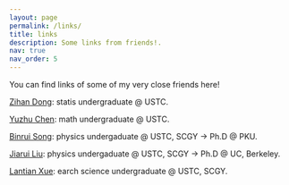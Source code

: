 ```yaml
---
layout: page
permalink: /links/
title: links 
description: Some links from friends!.
nav: true
nav_order: 5 
---
```

You can find links of some of my very close friends here!

[Zihan Dong](https://home.ustc.edu.cn/~andong): statis undergraduate @ USTC.

[Yuzhu Chen](https://cyzkrau.github.io): math undergraduate @ USTC.

[Binrui Song](https://home.ustc.edu.cn/~songbr/): physics undergaduate @ USTC, SCGY → Ph.D @ PKU.

[Jiarui Liu](https://home.ustc.edu.cn/~ljr145733/): physics undergaduate @ USTC, SCGY → Ph.D @ UC, Berkeley.

[Lantian Xue](https://xuelantian.com/): earch science undergraduate @ USTC, SCGY.
